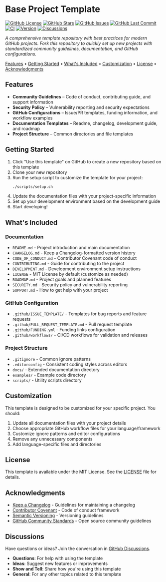 # Base Project Template

[![GitHub License](https://img.shields.io/github/license/greggh/base-project-template?style=flat-square)](https://github.com/greggh/base-project-template/blob/main/LICENSE)
[![GitHub Stars](https://img.shields.io/github/stars/greggh/base-project-template?style=flat-square)](https://github.com/greggh/base-project-template/stargazers)
[![GitHub Issues](https://img.shields.io/github/issues/greggh/base-project-template?style=flat-square)](https://github.com/greggh/base-project-template/issues)
[![GitHub Last Commit](https://img.shields.io/github/last-commit/greggh/base-project-template?style=flat-square)](https://github.com/greggh/base-project-template/commits/main)
[![CI](https://img.shields.io/github/actions/workflow/status/greggh/base-project-template/ci.yml?branch=main&style=flat-square&logo=github)](https://github.com/greggh/base-project-template/actions/workflows/ci.yml)
[![Version](https://img.shields.io/badge/Version-0.1.0-blue?style=flat-square)](https://github.com/greggh/base-project-template/releases/tag/v0.1.0)
[![Discussions](https://img.shields.io/github/discussions/greggh/base-project-template?style=flat-square&logo=github)](https://github.com/greggh/base-project-template/discussions)

*A comprehensive template repository with best practices for modern GitHub projects. Fork this repository to quickly set up new projects with standardized community guidelines, documentation, and GitHub configurations.*

[Features](#features) •
[Getting Started](#getting-started) •
[What's Included](#whats-included) •
[Customization](#customization) •
[License](#license) •
[Acknowledgments](#acknowledgments)

## Features

- **Community Guidelines** – Code of conduct, contributing guide, and support information
- **Security Policy** – Vulnerability reporting and security expectations
- **GitHub Configurations** – Issue/PR templates, funding information, and workflow examples
- **Documentation Templates** – Readme, changelog, development guide, and roadmap
- **Project Structure** – Common directories and file templates

## Getting Started

1. Click "Use this template" on GitHub to create a new repository based on this template
2. Clone your new repository
3. Run the setup script to customize the template for your project:
   ```bash
   ./scripts/setup.sh
   ```
4. Update the documentation files with your project-specific information
5. Set up your development environment based on the development guide
6. Start developing!

## What's Included

### Documentation

- `README.md` - Project introduction and main documentation
- `CHANGELOG.md` - Keep a Changelog-formatted version history
- `CODE_OF_CONDUCT.md` - Contributor Covenant code of conduct
- `CONTRIBUTING.md` - Guide for contributing to the project
- `DEVELOPMENT.md` - Development environment setup instructions
- `LICENSE` - MIT License by default (customize as needed)
- `ROADMAP.md` - Project goals and planned features
- `SECURITY.md` - Security policy and vulnerability reporting
- `SUPPORT.md` - How to get help with your project

### GitHub Configuration

- `.github/ISSUE_TEMPLATE/` - Templates for bug reports and feature requests
- `.github/PULL_REQUEST_TEMPLATE.md` - Pull request template
- `.github/FUNDING.yml` - Funding links configuration
- `.github/workflows/` - CI/CD workflows for validation and releases

### Project Structure

- `.gitignore` - Common ignore patterns
- `.editorconfig` - Consistent coding styles across editors
- `docs/` - Extended documentation directory
- `examples/` - Example code directory
- `scripts/` - Utility scripts directory

## Customization

This template is designed to be customized for your specific project. You should:

1. Update all documentation files with your project details
2. Choose appropriate GitHub workflow files for your language/framework
3. Customize ignore patterns and editor configurations
4. Remove any unnecessary components
5. Add language-specific files and directories

## License

This template is available under the MIT License. See the [LICENSE](LICENSE) file for details.

## Acknowledgments

- [Keep a Changelog](https://keepachangelog.com/) - Guidelines for maintaining a changelog
- [Contributor Covenant](https://www.contributor-covenant.org/) - Code of conduct framework
- [Semantic Versioning](https://semver.org/) - Versioning guidelines
- [GitHub Community Standards](https://opensource.guide/) - Open source community guidelines

## Discussions

Have questions or ideas? Join the conversation in [GitHub Discussions](https://github.com/greggh/base-project-template/discussions).

- **Questions**: For help with using the template
- **Ideas**: Suggest new features or improvements
- **Show and Tell**: Share how you're using this template
- **General**: For any other topics related to this template